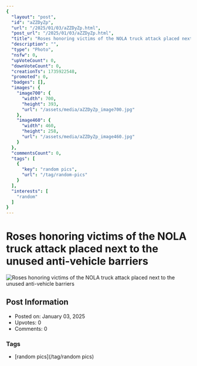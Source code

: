 ```yaml
---
{
  "layout": "post",
  "id": "aZZDyZp",
  "url": "/2025/01/03/aZZDyZp.html",
  "post_url": "/2025/01/03/aZZDyZp.html",
  "title": "Roses honoring victims of the NOLA truck attack placed next to the unused anti-vehicle barriers",
  "description": "",
  "type": "Photo",
  "nsfw": 0,
  "upVoteCount": 0,
  "downVoteCount": 0,
  "creationTs": 1735922548,
  "promoted": 0,
  "badges": [],
  "images": {
    "image700": {
      "width": 700,
      "height": 393,
      "url": "/assets/media/aZZDyZp_image700.jpg"
    },
    "image460": {
      "width": 460,
      "height": 258,
      "url": "/assets/media/aZZDyZp_image460.jpg"
    }
  },
  "commentsCount": 0,
  "tags": [
    {
      "key": "random pics",
      "url": "/tag/random-pics"
    }
  ],
  "interests": [
    "random"
  ]
}
---
```


# Roses honoring victims of the NOLA truck attack placed next to the unused anti-vehicle barriers

![Roses honoring victims of the NOLA truck attack placed next to the unused anti-vehicle barriers](/assets/media/aZZDyZp_image700.jpg)

## Post Information

- Posted on: January 03, 2025
- Upvotes: 0
- Comments: 0

### Tags

- [random pics](/tag/random pics)

